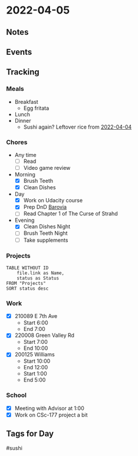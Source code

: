 # 2022-04-05
## Notes

## Events

## Tracking
### Meals
- Breakfast
	- Egg fritata
- Lunch
- Dinner
	- Sushi again? Leftover rice from [2022-04-04](2022-04-04.md)

### Chores
- Any time
	- [ ] Read
	- [ ] Video game review
- Morning
	- [x] Brush Teeth
	- [x] Clean Dishes
- Day
	- [x] Work on Udacity course
	- [x] Prep DnD [Barovia](../DnD/CurseOfStrahd/Barovia/Barovia.md)
	- [ ] Read Chapter 1 of The Curse of Strahd
- Evening
	- [x] Clean Dishes Night
	- [ ] Brush Teeth Night
	- [ ] Take supplements

### Projects
```dataview
TABLE WITHOUT ID
	file.link as Name,
	status as Status
FROM "Projects"
SORT status desc
```

### Work
- [x] 210089 E 7th Ave
	- Start 6:00
	- End 7:00
- [x] 220008 Green Valley Rd
	- Start 7:00
	- End 10:00
- [x] 200125 Williams
	- Start 10:00
	- End 12:00
	- Start 1:00
	- End 5:00

### School
- [x] Meeting with Advisor at 1:00
- [x] Work on CSc-177 project a bit

## Tags for Day
#sushi